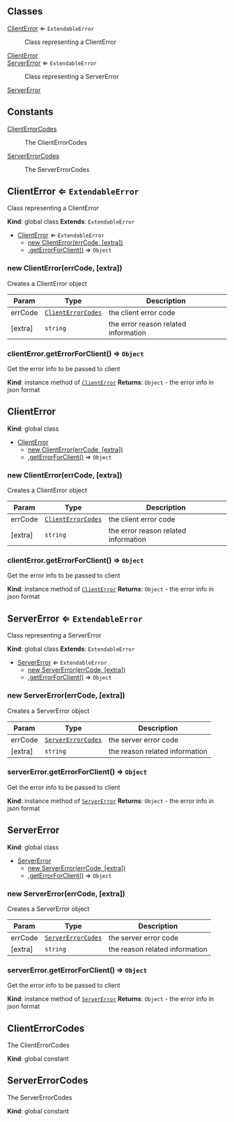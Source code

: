 ## Classes

<dl>
<dt><a href="#ClientError">ClientError</a> ⇐ <code>ExtendableError</code></dt>
<dd><p>Class representing a ClientError</p>
</dd>
<dt><a href="#ClientError">ClientError</a></dt>
<dd></dd>
<dt><a href="#ServerError">ServerError</a> ⇐ <code>ExtendableError</code></dt>
<dd><p>Class representing a ServerError</p>
</dd>
<dt><a href="#ServerError">ServerError</a></dt>
<dd></dd>
</dl>

## Constants

<dl>
<dt><a href="#ClientErrorCodes">ClientErrorCodes</a></dt>
<dd><p>The ClientErrorCodes</p>
</dd>
<dt><a href="#ServerErrorCodes">ServerErrorCodes</a></dt>
<dd><p>The ServerErrorCodes</p>
</dd>
</dl>

<a name="ClientError"></a>

## ClientError ⇐ <code>ExtendableError</code>
Class representing a ClientError

**Kind**: global class
**Extends**: <code>ExtendableError</code>

* [ClientError](#ClientError) ⇐ <code>ExtendableError</code>
    * [new ClientError(errCode, [extra])](#new_ClientError_new)
    * [.getErrorForClient()](#ClientError+getErrorForClient) ⇒ <code>Object</code>

<a name="new_ClientError_new"></a>

### new ClientError(errCode, [extra])
Creates a ClientError object


| Param | Type | Description |
| --- | --- | --- |
| errCode | [<code>ClientErrorCodes</code>](#ClientErrorCodes) | the client error code |
| [extra] | <code>string</code> | the error reason related information |

<a name="ClientError+getErrorForClient"></a>

### clientError.getErrorForClient() ⇒ <code>Object</code>
Get the error info to be passed to client

**Kind**: instance method of [<code>ClientError</code>](#ClientError)
**Returns**: <code>Object</code> - the error info in json format
<a name="ClientError"></a>

## ClientError
**Kind**: global class

* [ClientError](#ClientError)
    * [new ClientError(errCode, [extra])](#new_ClientError_new)
    * [.getErrorForClient()](#ClientError+getErrorForClient) ⇒ <code>Object</code>

<a name="new_ClientError_new"></a>

### new ClientError(errCode, [extra])
Creates a ClientError object


| Param | Type | Description |
| --- | --- | --- |
| errCode | [<code>ClientErrorCodes</code>](#ClientErrorCodes) | the client error code |
| [extra] | <code>string</code> | the error reason related information |

<a name="ClientError+getErrorForClient"></a>

### clientError.getErrorForClient() ⇒ <code>Object</code>
Get the error info to be passed to client

**Kind**: instance method of [<code>ClientError</code>](#ClientError)
**Returns**: <code>Object</code> - the error info in json format
<a name="ServerError"></a>

## ServerError ⇐ <code>ExtendableError</code>
Class representing a ServerError

**Kind**: global class
**Extends**: <code>ExtendableError</code>

* [ServerError](#ServerError) ⇐ <code>ExtendableError</code>
    * [new ServerError(errCode, [extra])](#new_ServerError_new)
    * [.getErrorForClient()](#ServerError+getErrorForClient) ⇒ <code>Object</code>

<a name="new_ServerError_new"></a>

### new ServerError(errCode, [extra])
Creates a ServerError object


| Param | Type | Description |
| --- | --- | --- |
| errCode | [<code>ServerErrorCodes</code>](#ServerErrorCodes) | the server error code |
| [extra] | <code>string</code> | the reason related information |

<a name="ServerError+getErrorForClient"></a>

### serverError.getErrorForClient() ⇒ <code>Object</code>
Get the error info to be passed to client

**Kind**: instance method of [<code>ServerError</code>](#ServerError)
**Returns**: <code>Object</code> - the error info in json format
<a name="ServerError"></a>

## ServerError
**Kind**: global class

* [ServerError](#ServerError)
    * [new ServerError(errCode, [extra])](#new_ServerError_new)
    * [.getErrorForClient()](#ServerError+getErrorForClient) ⇒ <code>Object</code>

<a name="new_ServerError_new"></a>

### new ServerError(errCode, [extra])
Creates a ServerError object


| Param | Type | Description |
| --- | --- | --- |
| errCode | [<code>ServerErrorCodes</code>](#ServerErrorCodes) | the server error code |
| [extra] | <code>string</code> | the reason related information |

<a name="ServerError+getErrorForClient"></a>

### serverError.getErrorForClient() ⇒ <code>Object</code>
Get the error info to be passed to client

**Kind**: instance method of [<code>ServerError</code>](#ServerError)
**Returns**: <code>Object</code> - the error info in json format
<a name="ClientErrorCodes"></a>

## ClientErrorCodes
The ClientErrorCodes

**Kind**: global constant
<a name="ServerErrorCodes"></a>

## ServerErrorCodes
The ServerErrorCodes

**Kind**: global constant

